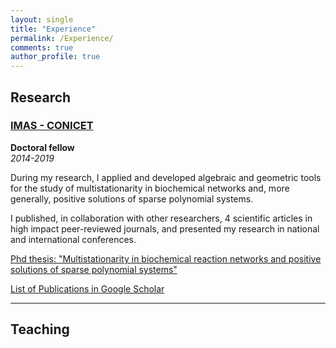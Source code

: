 ```yaml
---
layout: single
title: "Experience"
permalink: /Experience/
comments: true
author_profile: true
---
```


## Research 

### [IMAS - CONICET](http://www.imas-uba-conicet.gob.ar/)

**Doctoral fellow**  
*2014-2019*

During my research, I applied and developed algebraic and geometric tools for the study of multistationarity in biochemical networks and, more generally,
positive solutions of sparse polynomial systems.  

I published, in collaboration with other researchers, 4 scientific articles in high impact peer-reviewed journals, and presented my research in national and international conferences. 

[Phd thesis: "Multistationarity in biochemical reaction networks and
positive solutions of sparse polynomial systems"](/others/thesis-mgiaroli.pdf)

[List of Publications in Google Scholar](https://scholar.google.com/citations?user=QM19jOYAAAAJ)


--- 


## Teaching

